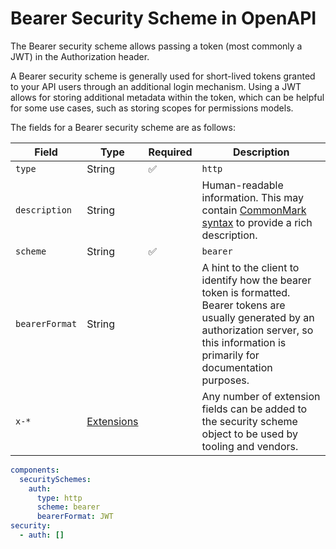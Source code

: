 # Bearer Security Scheme in OpenAPI

The Bearer security scheme allows passing a token (most commonly a JWT) in the Authorization header.

A Bearer security scheme is generally used for short-lived tokens granted to your API users through an additional login mechanism. Using a JWT allows for storing additional metadata within the token, which can be helpful for some use cases, such as storing scopes for permissions models.

The fields for a Bearer security scheme are as follows:

| Field         | Type                              | Required | Description                                                                                                                                                                           |
| ------------- | --------------------------------- | -------- | ------------------------------------------------------------------------------------------------------------------------------------------------------------------------------------- |
| `type`        | String                            | ✅       | `http`                                                                                                                                                                              |
| `description` | String                            |          | Human-readable information. This may contain [CommonMark syntax](https://spec.commonmark.org/) to provide a rich description.                                                         |
| `scheme`      | String                            | ✅       | `bearer`                                                                                                                                                                              |
| `bearerFormat` | String                            |          | A hint to the client to identify how the bearer token is formatted. Bearer tokens are usually generated by an authorization server, so this information is primarily for documentation purposes. |
| `x-*`         | [Extensions](/openapi/extensions) |          | Any number of extension fields can be added to the security scheme object to be used by tooling and vendors. |

```yaml
components:
  securitySchemes:
    auth:
      type: http
      scheme: bearer
      bearerFormat: JWT
security:
  - auth: []
```

